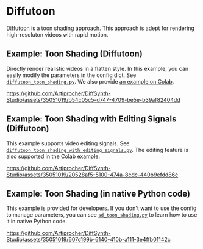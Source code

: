 # Diffutoon

[Diffutoon](https://arxiv.org/abs/2401.16224) is a toon shading approach. This approach is adept for rendering high-resoluton videos with rapid motion.

## Example: Toon Shading (Diffutoon)

Directly render realistic videos in a flatten style. In this example, you can easily modify the parameters in the config dict. See [`diffutoon_toon_shading.py`](./diffutoon_toon_shading.py). We also provide [an example on Colab](https://colab.research.google.com/github/Artiprocher/DiffSynth-Studio/blob/main/examples/Diffutoon.ipynb).

https://github.com/Artiprocher/DiffSynth-Studio/assets/35051019/b54c05c5-d747-4709-be5e-b39af82404dd

## Example: Toon Shading with Editing Signals (Diffutoon)

This example supports video editing signals. See [`diffutoon_toon_shading_with_editing_signals.py`](./diffutoon_toon_shading_with_editing_signals.py). The editing feature is also supported in the [Colab example](https://colab.research.google.com/github/Artiprocher/DiffSynth-Studio/blob/main/examples/Diffutoon/Diffutoon.ipynb).

https://github.com/Artiprocher/DiffSynth-Studio/assets/35051019/20528af5-5100-474a-8cdc-440b9efdd86c

## Example: Toon Shading (in native Python code)

This example is provided for developers. If you don't want to use the config to manage parameters, you can see [`sd_toon_shading.py`](./sd_toon_shading.py) to learn how to use it in native Python code.

https://github.com/Artiprocher/DiffSynth-Studio/assets/35051019/607c199b-6140-410b-a111-3e4ffb01142c
